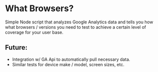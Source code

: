 # What Browsers?

Simple Node script that analyzes Google Analytics data and tells you how what browsers / versions you need to test to achieve a certain level of coverage for your user base. 


## Future:

- Integration w/ GA Api to automatically pull necessary data.
- Similar tests for device make / model, screen sizes, etc. 